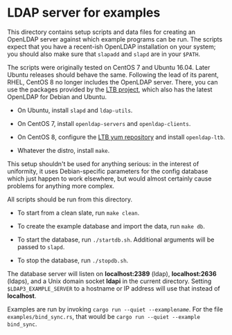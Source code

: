 # LDAP server for examples

This directory contains setup scripts and data files for creating
an OpenLDAP server against which example programs can be run. The scripts
expect that you have a recent-ish OpenLDAP installation on your system;
you should also make sure that `slapadd` and `slapd` are in your `$PATH`.

The scripts were originally tested on CentOS 7 and Ubuntu 16.04. Later
Ubuntu releases should behave the same. Following the lead of its parent,
RHEL, CentOS 8 no longer includes the OpenLDAP server. There, you can
use the packages provided by the [LTB project](https://ltb-project.org/download.html),
which also has the latest OpenLDAP for Debian and Ubuntu.

* On Ubuntu, install `slapd` and `ldap-utils`.

* On CentOS 7, install `openldap-servers` and `openldap-clients`.

* On CentOS 8, configure the [LTB yum repository](https://www.ltb-project.org/documentation/openldap-rpm.html)
  and install `openldap-ltb`.

* Whatever the distro, install `make`.

This setup shouldn't be used for anything serious: in the interest of
uniformity, it uses Debian-specific parameters for the config database
which just happen to work elsewhere, but would almost certainly cause
problems for anything more complex.

All scripts should be run from this directory.

* To start from a clean slate, run `make clean`.

* To create the example database and import the data, run `make db`.

* To start the database, run `./startdb.sh`. Additional arguments will be
  passed to `slapd`.

* To stop the database, run `./stopdb.sh`.

The database server will listen on __localhost:2389__ (ldap), __localhost:2636__ (ldaps),
and a Unix domain socket __ldapi__ in the current directory. Setting `$LDAP3_EXAMPLE_SERVER`
to a hostname or IP address will use that instead of __localhost__.

Examples are run by invoking `cargo run --quiet --example`_`name`_.
For the file `examples/bind_sync.rs`, that would be
`cargo run --quiet --example bind_sync`.
